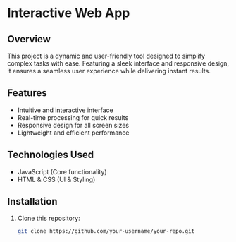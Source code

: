 # Interactive Web App  

## Overview  
This project is a dynamic and user-friendly tool designed to simplify complex tasks with ease. Featuring a sleek interface and responsive design, it ensures a seamless user experience while delivering instant results.  

## Features  
- Intuitive and interactive interface  
- Real-time processing for quick results  
- Responsive design for all screen sizes  
- Lightweight and efficient performance  

## Technologies Used  
- JavaScript (Core functionality)  
- HTML & CSS (UI & Styling)  

## Installation  
1. Clone this repository:  
   ```sh
   git clone https://github.com/your-username/your-repo.git
